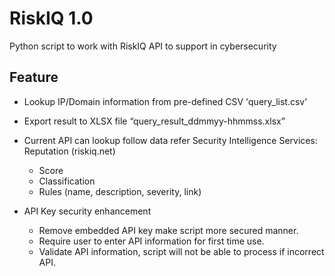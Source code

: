 # RiskIQ 1.0
Python script to work with RiskIQ API to support in cybersecurity

## Feature
- Lookup IP/Domain information from pre-defined CSV 'query_list.csv’
- Export result to XLSX file “query_result_ddmmyy-hhmmss.xlsx”
- Current API can lookup follow data refer Security Intelligence Services: Reputation (riskiq.net)
    - Score
    - Classification
    - Rules (name, description, severity, link)

-	API Key security enhancement
    - Remove embedded API key make script more secured manner.
    - Require user to enter API information for first time use.
    - Validate API information, script will not be able to process if incorrect API.
